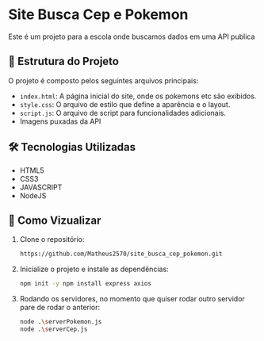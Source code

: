 # Site Busca Cep e Pokemon

Este é um projeto para a escola onde buscamos dados em uma API publica

## 📂 Estrutura do Projeto

O projeto é composto pelos seguintes arquivos principais:

- `index.html`: A página inicial do site, onde os pokemons etc são exibidos.
- `style.css`: O arquivo de estilo que define a aparência e o layout.
- `script.js`:  O arquivo de script para funcionalidades adicionais.
- Imagens puxadas da API

## 🛠️ Tecnologias Utilizadas 

- HTML5
- CSS3
- JAVASCRIPT
- NodeJS

## 📌 Como Vizualizar 

1. Clone o repositório:
   ```bash
   https://github.com/Matheus2570/site_busca_cep_pokemon.git

2. Inicialize o projeto e instale as dependências:
   ```bash
   npm init -y npm install express axios

3. Rodando os servidores, no momento que quiser rodar outro servidor pare de rodar o anterior:
   ```bash
   node .\serverPokemon.js
   node .\serverCep.js

